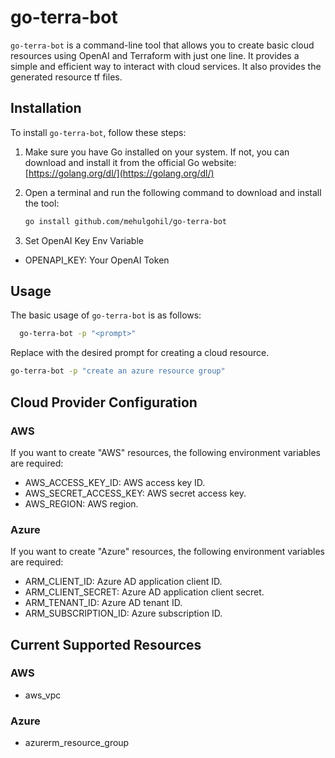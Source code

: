 # go-terra-bot

`go-terra-bot` is a command-line tool that allows you to create basic cloud resources using OpenAI and Terraform with just one line. It provides a simple and efficient way to interact with cloud services. It also provides the generated resource tf files.

## Installation

To install `go-terra-bot`, follow these steps:

1. Make sure you have Go installed on your system. If not, you can download and install it from the official Go website: [https://golang.org/dl/](https://golang.org/dl/)

2. Open a terminal and run the following command to download and install the tool:

   ```bash
   go install github.com/mehulgohil/go-terra-bot

3. Set OpenAI Key Env Variable
- OPENAPI_KEY: Your OpenAI Token
## Usage

The basic usage of `go-terra-bot` is as follows:

```bash
  go-terra-bot -p "<prompt>"
```

Replace <prompt> with the desired prompt for creating a cloud resource.

```bash
go-terra-bot -p "create an azure resource group"
```

## Cloud Provider Configuration
### AWS
If you want to create "AWS" resources, the following environment variables are required:

- AWS_ACCESS_KEY_ID: AWS access key ID.
- AWS_SECRET_ACCESS_KEY: AWS secret access key.
- AWS_REGION: AWS region.

### Azure
If you want to create "Azure" resources, the following environment variables are required:

- ARM_CLIENT_ID: Azure AD application client ID.
- ARM_CLIENT_SECRET: Azure AD application client secret.
- ARM_TENANT_ID: Azure AD tenant ID.
- ARM_SUBSCRIPTION_ID: Azure subscription ID.

## Current Supported Resources
### AWS
- aws_vpc

### Azure
- azurerm_resource_group